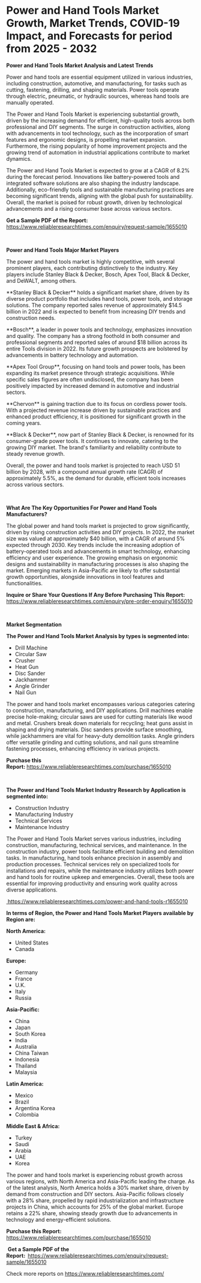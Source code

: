 <p><h1>Power and Hand Tools Market Growth, Market Trends, COVID-19 Impact, and Forecasts for period from 2025 - 2032</h1></p><p><strong>Power and Hand Tools Market Analysis and Latest Trends</strong></p>
<p><p>Power and hand tools are essential equipment utilized in various industries, including construction, automotive, and manufacturing, for tasks such as cutting, fastening, drilling, and shaping materials. Power tools operate through electric, pneumatic, or hydraulic sources, whereas hand tools are manually operated. </p><p>The Power and Hand Tools Market is experiencing substantial growth, driven by the increasing demand for efficient, high-quality tools across both professional and DIY segments. The surge in construction activities, along with advancements in tool technology, such as the incorporation of smart features and ergonomic designs, is propelling market expansion. Furthermore, the rising popularity of home improvement projects and the growing trend of automation in industrial applications contribute to market dynamics.</p><p>The Power and Hand Tools Market is expected to grow at a CAGR of 8.2% during the forecast period. Innovations like battery-powered tools and integrated software solutions are also shaping the industry landscape. Additionally, eco-friendly tools and sustainable manufacturing practices are becoming significant trends, aligning with the global push for sustainability. Overall, the market is poised for robust growth, driven by technological advancements and a rising consumer base across various sectors.</p></p>
<p><strong>Get a Sample PDF of the Report:&nbsp;</strong> <a href="https://www.reliableresearchtimes.com/enquiry/request-sample/1655010?utm_campaign=2583&utm_medium=2&utm_source=Github&utm_content=ia&utm_term=07032025&utm_id=power-and-hand-tools">https://www.reliableresearchtimes.com/enquiry/request-sample/1655010</a></p>
<p>&nbsp;</p>
<p><strong>Power and Hand Tools Major Market Players</strong></p>
<p><p>The power and hand tools market is highly competitive, with several prominent players, each contributing distinctively to the industry. Key players include Stanley Black & Decker, Bosch, Apex Tool, Black & Decker, and DeWALT, among others.</p><p>**Stanley Black & Decker** holds a significant market share, driven by its diverse product portfolio that includes hand tools, power tools, and storage solutions. The company reported sales revenue of approximately $14.5 billion in 2022 and is expected to benefit from increasing DIY trends and construction needs.</p><p>**Bosch**, a leader in power tools and technology, emphasizes innovation and quality. The company has a strong foothold in both consumer and professional segments and reported sales of around $18 billion across its entire Tools division in 2022. Its future growth prospects are bolstered by advancements in battery technology and automation.</p><p>**Apex Tool Group**, focusing on hand tools and power tools, has been expanding its market presence through strategic acquisitions. While specific sales figures are often undisclosed, the company has been positively impacted by increased demand in automotive and industrial sectors.</p><p>**Chervon** is gaining traction due to its focus on cordless power tools. With a projected revenue increase driven by sustainable practices and enhanced product efficiency, it is positioned for significant growth in the coming years.</p><p>**Black & Decker**, now part of Stanley Black & Decker, is renowned for its consumer-grade power tools. It continues to innovate, catering to the growing DIY market. The brand's familiarity and reliability contribute to steady revenue growth.</p><p>Overall, the power and hand tools market is projected to reach USD 51 billion by 2028, with a compound annual growth rate (CAGR) of approximately 5.5%, as the demand for durable, efficient tools increases across various sectors.</p></p>
<p>&nbsp;</p>
<p><strong>What Are The Key Opportunities For Power and Hand Tools Manufacturers?</strong></p>
<p><p>The global power and hand tools market is projected to grow significantly, driven by rising construction activities and DIY projects. In 2022, the market size was valued at approximately $40 billion, with a CAGR of around 5% expected through 2030. Key trends include the increasing adoption of battery-operated tools and advancements in smart technology, enhancing efficiency and user experience. The growing emphasis on ergonomic designs and sustainability in manufacturing processes is also shaping the market. Emerging markets in Asia-Pacific are likely to offer substantial growth opportunities, alongside innovations in tool features and functionalities.</p></p>
<p><strong>Inquire or Share Your Questions If Any Before Purchasing This Report:</strong> <a href="https://www.reliableresearchtimes.com/enquiry/pre-order-enquiry/1655010?utm_campaign=2583&utm_medium=2&utm_source=Github&utm_content=ia&utm_term=07032025&utm_id=power-and-hand-tools">https://www.reliableresearchtimes.com/enquiry/pre-order-enquiry/1655010</a></p>
<p>&nbsp;</p>
<p><strong>Market Segmentation</strong></p>
<p><strong>The Power and Hand Tools Market Analysis by types is segmented into:</strong></p>
<p><ul><li>Drill Machine</li><li>Circular Saw</li><li>Crusher</li><li>Heat Gun</li><li>Disc Sander</li><li>Jackhammer</li><li>Angle Grinder</li><li>Nail Gun</li></ul></p>
<p><p>The power and hand tools market encompasses various categories catering to construction, manufacturing, and DIY applications. Drill machines enable precise hole-making; circular saws are used for cutting materials like wood and metal. Crushers break down materials for recycling; heat guns assist in shaping and drying materials. Disc sanders provide surface smoothing, while jackhammers are vital for heavy-duty demolition tasks. Angle grinders offer versatile grinding and cutting solutions, and nail guns streamline fastening processes, enhancing efficiency in various projects.</p></p>
<p><strong>Purchase this Report:&nbsp;</strong><a href="https://www.reliableresearchtimes.com/purchase/1655010?utm_campaign=2583&utm_medium=2&utm_source=Github&utm_content=ia&utm_term=07032025&utm_id=power-and-hand-tools">https://www.reliableresearchtimes.com/purchase/1655010</a></p>
<p>&nbsp;</p>
<p><strong>The Power and Hand Tools Market Industry Research by Application is segmented into:</strong></p>
<p><ul><li>Construction Industry</li><li>Manufacturing Industry</li><li>Technical Services</li><li>Maintenance Industry</li></ul></p>
<p><p>The Power and Hand Tools Market serves various industries, including construction, manufacturing, technical services, and maintenance. In the construction industry, power tools facilitate efficient building and demolition tasks. In manufacturing, hand tools enhance precision in assembly and production processes. Technical services rely on specialized tools for installations and repairs, while the maintenance industry utilizes both power and hand tools for routine upkeep and emergencies. Overall, these tools are essential for improving productivity and ensuring work quality across diverse applications.</p></p>
<p><a href="https://www.reliableresearchtimes.com/power-and-hand-tools-r1655010?utm_campaign=2583&utm_medium=2&utm_source=Github&utm_content=ia&utm_term=07032025&utm_id=power-and-hand-tools">&nbsp;https://www.reliableresearchtimes.com/power-and-hand-tools-r1655010</a></p>
<p><strong>In terms of Region, the Power and Hand Tools Market Players available by Region are:</strong></p>
<p>
    <p> <strong> North America: </strong>
        <ul>
            <li>United States</li>
            <li>Canada</li>
        </ul>
        </p> 
    <p> <strong> Europe: </strong>
        <ul>
            <li>Germany</li>
            <li>France</li>
            <li>U.K.</li>
            <li>Italy</li>
            <li>Russia</li>
        </ul>
        </p> 
    <p> <strong> Asia-Pacific: </strong>
        <ul>
            <li>China</li>
            <li>Japan</li>
            <li>South Korea</li>
            <li>India</li>
            <li>Australia</li>
            <li>China Taiwan</li>
            <li>Indonesia</li>
            <li>Thailand</li>
            <li>Malaysia</li>
        </ul>
        </p> 
    <p> <strong> Latin America: </strong>
        <ul>
            <li>Mexico</li>
            <li>Brazil</li>
            <li>Argentina Korea</li>
            <li>Colombia</li>
        </ul>
        </p> 
    <p> <strong> Middle East & Africa: </strong>
        <ul>
            <li>Turkey</li>
            <li>Saudi</li>
            <li>Arabia</li>
            <li>UAE</li>
            <li>Korea</li>
        </ul>
    </p>
    </p>
<p><p>The power and hand tools market is experiencing robust growth across various regions, with North America and Asia-Pacific leading the charge. As of the latest analysis, North America holds a 30% market share, driven by demand from construction and DIY sectors. Asia-Pacific follows closely with a 28% share, propelled by rapid industrialization and infrastructure projects in China, which accounts for 25% of the global market. Europe retains a 22% share, showing steady growth due to advancements in technology and energy-efficient solutions.</p></p>
<p><strong>Purchase this Report: </strong><a href="https://www.reliableresearchtimes.com/purchase/1655010?utm_campaign=2583&utm_medium=2&utm_source=Github&utm_content=ia&utm_term=07032025&utm_id=power-and-hand-tools">https://www.reliableresearchtimes.com/purchase/1655010</a></p>
<p>&nbsp;<strong>Get a Sample PDF of the Report:&nbsp;&nbsp;</strong><a href="https://www.reliableresearchtimes.com/enquiry/request-sample/1655010?utm_campaign=2583&utm_medium=2&utm_source=Github&utm_content=ia&utm_term=07032025&utm_id=power-and-hand-tools">https://www.reliableresearchtimes.com/enquiry/request-sample/1655010</a></p>
<p><strong></strong></p>
<p>Check more reports on <a href="https://www.reliableresearchtimes.com/?utm_campaign=2583&utm_medium=2&utm_source=Github&utm_content=ia&utm_term=07032025&utm_id=power-and-hand-tools">https://www.reliableresearchtimes.com/</a></p>